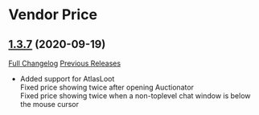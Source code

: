 # Vendor Price

## [1.3.7](https://github.com/ketho-wow/VendorPrice/tree/1.3.7) (2020-09-19)
[Full Changelog](https://github.com/ketho-wow/VendorPrice/compare/1.3.6...1.3.7) [Previous Releases](https://github.com/ketho-wow/VendorPrice/releases)

- Added support for AtlasLoot  
    Fixed price showing twice after opening Auctionator  
    Fixed price showing twice when a non-toplevel chat window is below the mouse cursor  
